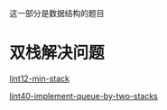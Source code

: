 这一部分是数据结构的题目

# 双栈解决问题
[lint12-min-stack](https://github.com/DragonFive/Leetcode/blob/master/data-structure/lint12-min-stack.md)

[lint40-implement-queue-by-two-stacks](https://github.com/DragonFive/Leetcode/blob/master/data-structure/lint40-implement-queue-by-two-stacks.md)